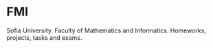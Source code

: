 # FMI
Sofia University. Faculty of Mathematics and Informatics. Homeworks, projects, tasks and exams.
